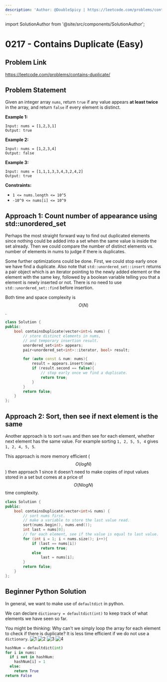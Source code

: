 ```yaml
---
description: 'Author: @DoubleSpicy | https://leetcode.com/problems/contains-duplicate/'
---
```


import SolutionAuthor from '@site/src/components/SolutionAuthor';

# 0217 - Contains Duplicate (Easy)

## Problem Link

https://leetcode.com/problems/contains-duplicate/

## Problem Statement

Given an integer array `nums`, return `true` if any value appears **at least twice** in the array, and return `false` if every element is distinct.

**Example 1:**

```
Input: nums = [1,2,3,1]
Output: true
```

**Example 2:**

```
Input: nums = [1,2,3,4]
Output: false
```

**Example 3:**

```
Input: nums = [1,1,1,3,3,4,3,2,4,2]
Output: true
```

**Constraints:**

* `1 <= nums.length <= 10^5`
* `-10^9 <= nums[i] <= 10^9`

## Approach 1: Count number of appearance using std::unordered\_set

Perhaps the most straight forward way to find out duplicated elements since nothing could be added into a set when the same value is inside the set already. Then we could compare the number of distinct elements vs. number of elements in nums to judge if there is duplicates.

Some further optimizations could be done. First, we could stop early once we have find a duplicate. Also note that `std::unordered_set::insert` returns a pair object which is an iterator pointing to the newly added element or the element with the same key, followed by a boolean variable telling you that a element is newly inserted or not. There is no need to use `std::unordered_set::find` before insertion.

Both time and space complexity is $$O(N)$$.

<SolutionAuthor name="@DoubleSpicy"/>

```cpp
class Solution {
public:
    bool containsDuplicate(vector<int>& nums) {
        // store distinct elements in nums,
        // and temporary insertion result.
        unordered_set<int> appears;
        pair<unordered_set<int>::iterator, bool> result;

        for (auto const & num: nums){
            result = appears.insert(num);
            if (result.second == false){ 
                // stop early once we find a duplicate.
                return true;
            }
        }
        return false;
    }
};
```

## Approach 2: Sort, then see if next element is the same

Another approach is to sort `nums` and then see for each element, whether next element has the same value. For example sorting `1, 2, 5, 5, 4` gives `1, 2, 4, 5, 5`.

This approach is more memory efficient ($$O(logN)$$) then approach 1 since it doesn't need to make copies of input values stored in a set but comes at a price of $$O(NlogN)$$ time complexity.

<SolutionAuthor name="@DoubleSpicy"/>

```cpp
class Solution {
public:
    bool containsDuplicate(vector<int>& nums) {
        // sort nums first.
        // make a variable to store the last value read.
        sort(nums.begin(), nums.end());
        int last = nums[0];
        // for each element, see if the value is equal to last value.
        for (int i = 1; i < nums.size(); i++){
            if (last == nums[i])
                return true;
            else
                last = nums[i];
        }
        return false;
    }
};
```

## Beginner Python Solution

In general, we want to make use of `defaultdict` in python.

We can declare `dictionary = defaultdict(int)` to keep track of what elements we have seen so far.

You might be thinking: Why can't we simply loop the array for each element to check if there is duplicate? It is less time efficient if we do not use a `dictionary`.
![1](https://user-images.githubusercontent.com/24492138/170910845-58aaea00-3a90-4c15-9ca2-fdf9e473baa5.jpg)
![2](https://user-images.githubusercontent.com/24492138/170910857-5bcbaf02-22f7-4d31-8b93-94784fa2be73.jpg)
![3](https://user-images.githubusercontent.com/24492138/170910863-48ac46bf-dae8-423e-809a-22ec32466b06.jpg)
![4](https://user-images.githubusercontent.com/24492138/170910866-22f6ed1d-b58c-4e6a-8e32-11ba7e0b6b29.jpg)

<SolutionAuthor name="@DoubleSpicy"/>

```python
hashNum = defaultdict(int)
for i in nums:
  if i not in hashNum:
    hashNum[i] = 1
  else:
    return True
return False
```
